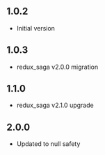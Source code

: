 ## 1.0.2

- Initial version

## 1.0.3

- redux_saga v2.0.0 migration

## 1.1.0

- redux_saga v2.1.0 upgrade


## 2.0.0

- Updated to null safety


